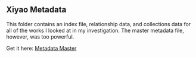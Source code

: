 <h2>Xiyao Metadata</h2>
This folder contains an index file, relationship data, and collections data for all of the works I looked at in my investigation. The master metadata file, however, was too powerful. 

Get it here: 
[Metadata Master](https://drive.google.com/file/d/14u32Fxojmr5y-Onm4JzRy9jPZQ3EYHlF/view?usp=sharing)
